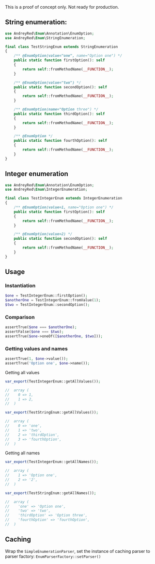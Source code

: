 This is a proof of concept only. Not ready for production.

## String enumeration:

```php
use AndreyRed\Enum\Annotation\EnumOption;
use AndreyRed\Enum\StringEnumeration;

final class TestStringEnum extends StringEnumeration
{
    /** @EnumOption(value="one", name="Option one") */
    public static function firstOption(): self
    {
        return self::fromMethodName(__FUNCTION__);
    }

    /** @EnumOption(value="two") */
    public static function secondOption(): self
    {
        return self::fromMethodName(__FUNCTION__);
    }

    /** @EnumOption(name="Option three") */
    public static function thirdOption(): self
    {
        return self::fromMethodName(__FUNCTION__);
    }

    /** @EnumOption */
    public static function fourthOption(): self
    {
        return self::fromMethodName(__FUNCTION__);
    }
}
```

## Integer enumeration

```php
use AndreyRed\Enum\Annotation\EnumOption;
use AndreyRed\Enum\IntegerEnumeration;

final class TestIntegerEnum extends IntegerEnumeration
{
    /** @EnumOption(value=1, name="Option one") */
    public static function firstOption(): self
    {
        return self::fromMethodName(__FUNCTION__);
    }

    /** @EnumOption(value=2) */
    public static function secondOption(): self
    {
        return self::fromMethodName(__FUNCTION__);
    }
}
```

## Usage

### Instantiation

```php
$one = TestIntegerEnum::firstOption();
$anotherOne = TestIntegerEnum::fromValue(1);
$two = TestIntegerEnum::secondOption();
```

### Comparison

```php
assertTrue($one === $anotherOne);
assertFalse($one === $two);
assertTrue($one->oneOf([$anotherOne, $two]));
```

### Getting values and names

```php
assertTrue(1, $one->value());
assertTrue('Option one', $one->name());
```

Getting all values
```php
var_export(TestIntegerEnum::getAllValues());

//  array (
//    0 => 1,
//    1 => 2,
//  )
```

```php
var_export(TestStringEnum::getAllValues());

//  array (
//    0 => 'one',
//    1 => 'two',
//    2 => 'thirdOption',
//    3 => 'fourthOption',
//  )
```

Getting all names
```php
var_export(TestIntegerEnum::getAllNames());

//  array (
//    1 => 'Option one',
//    2 => '2',
//  )
```

```php
var_export(TestStringEnum::getAllNames());

//  array (
//    'one' => 'Option one',
//    'two' => 'two',
//    'thirdOption' => 'Option three',
//    'fourthOption' => 'fourthOption',
//  )
```

## Caching

Wrap the `SimpleEnumerationParser`, 
set the instance of caching parser to parser factory: `EnumParserFactory::setParser()`
